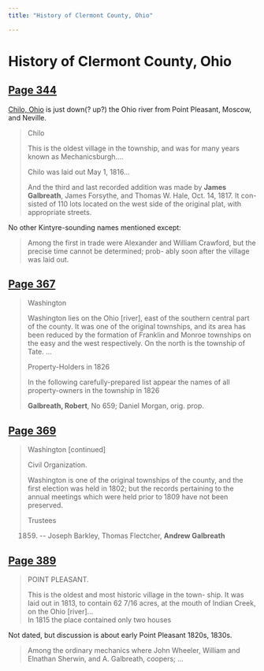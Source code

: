 ```yaml
---
title: "History of Clermont County, Ohio"

---
```


# History of Clermont County, Ohio


## [Page 344](https://babel.hathitrust.org/cgi/pt?id=yale.39002054234126&view=1up&seq=402&q1=Galbreath)

[Chilo, Ohio](https://maps.app.goo.gl/5MMJPZQMw5giZ7c56) is just down(? up?) the Ohio river from Point Pleasant, Moscow, and Neville.

> Chilo
>
> This is the oldest village in the township, and was for
> many years known as Mechanicsburgh....
>
> Chilo was laid out May 1, 1816...
>
> And the third and last
> recorded addition was made by **James Galbreath**, James
> Forsythe, and Thomas W. Hale, Oct. 14, 1817.  It con-
> sisted of 110 lots located on the west side of the original
> plat, with appropriate streets.

No other Kintyre-sounding names mentioned except:

> Among the first in trade were Alexander and William
> Crawford, but the precise time cannot be determined; prob-
> ably soon after the village was laid out.

## [Page 367](https://babel.hathitrust.org/cgi/pt?id=yale.39002054234126&view=1up&seq=441&q1=Galbreath)

> Washington
> 
> Washington lies on the Ohio [river], east of the
> southern central part of the county. It was one of the original
> townships, and its area has been reduced by the formation
> of Franklin and Monroe townships on the easy and the 
> west respectively. On the north is the township of Tate.
> ...
>
> Property-Holders in 1826
>
> In the following carefully-prepared list appear the names
> of all property-owners in the township in 1826
>
> **Galbreath, Robert**, No 659; Daniel Morgan, orig. prop.

## [Page  369](https://babel.hathitrust.org/cgi/pt?id=yale.39002054234126&view=1up&seq=445&q1=Galbreath)

> Washington [continued]
>
> Civil Organization.
>
> Washington is one of the original townships of the
> county, and the first election was held in 1802; but the
> records pertaining to the annual meetings which were held
> prior to 1809 have not been preserved.
>
> Trustees
>
> 1859. -- Joseph Barkley, Thomas Flectcher, **Andrew Galbreath**


## [Page 389](https://babel.hathitrust.org/cgi/pt?id=yale.39002054234126&view=1up&seq=484&q1=Galbreath)

> POINT PLEASANT.
>
> This is the oldest and most historic village in the town-
> ship. It was laid out in 1813, to contain 62 7/16 acres, at
> the mouth of Indian Creek, on the Ohio [river]...  
> In 1815 the place contained only two houses

Not dated, but discussion is about early Point Pleasant 1820s, 1830s.

> Among the ordinary mechanics where John Wheeler,
> William and Elnathan Sherwin, and A. Galbreath, coopers;
> ...
